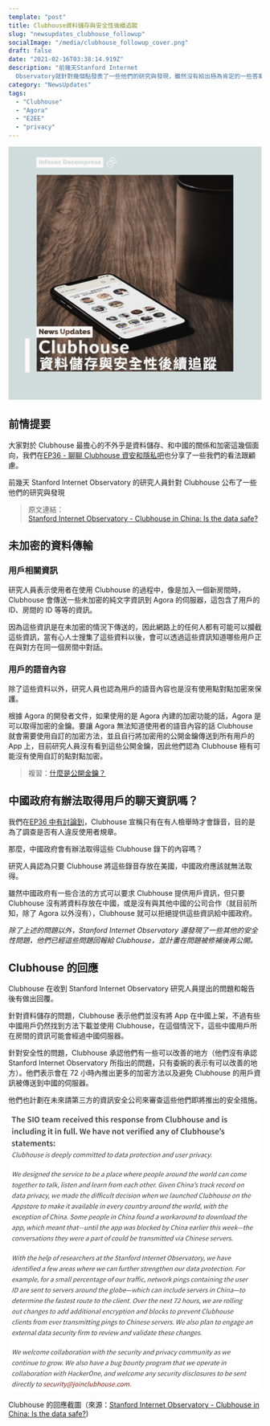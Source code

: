 ```yaml
---
template: "post"
title: Clubhouse資料儲存與安全性後續追蹤
slug: "newsupdates_clubhouse_followup"
socialImage: "/media/clubhouse_followup_cover.png"
draft: false
date: "2021-02-16T03:38:14.919Z"
description: "前幾天Stanford Internet
  Observatory就針對幾個點發表了一些他們的研究與發現，雖然沒有給出極為肯定的一些答案，大部分的問題都還是有點模糊的，但他們的發表還是把Clubhouse官方釣出來針對資料儲存與安全性給予回應"
category: "NewsUpdates"
tags:
  - "Clubhouse"
  - "Agora"
  - "E2EE"
  - "privacy"
---
```


![](/media/clubhouse_followup_cover.png)

## 前情提要

大家對於 Clubhouse 最擔心的不外乎是資料儲存、和中國的關係和加密這幾個面向，我們在[EP36 - 聊聊 Clubhouse 資安和隱私吧](/posts/ep36_clubhouse_security_and_privacy)也分享了一些我們的看法跟顧慮。

前幾天 Stanford Internet Observatory 的研究人員針對 Clubhouse 公布了一些他們的研究與發現

> 原文連結：\
> [Stanford Internet Observatory - Clubhouse in China: Is the data safe?](https://cyber.fsi.stanford.edu/io/news/clubhouse-china)

## 未加密的資料傳輸

### 用戶相關資訊

研究人員表示使用者在使用 Clubhouse 的過程中，像是加入一個新房間時，Clubhouse 會傳送一些未加密的純文字資訊到 Agora 的伺服器，這包含了用戶的 ID、房間的 ID 等等的資訊。

因為這些資訊是在未加密的情況下傳送的，因此網路上的任何人都有可能可以攔截這些資訊，當有心人士搜集了這些資料以後，會可以透過這些資訊知道哪些用戶正在與對方在同一個房間中對話。

### 用戶的語音內容

除了這些資料以外，研究人員也認為用戶的語音內容也是沒有使用點對點加密來保護。

根據 Agora 的開發者文件，如果使用的是 Agora 內建的加密功能的話，Agora 是可以取得加密的金鑰。要讓 Agora 無法知道使用者的語音內容的話 Clubhouse 就會需要使用自訂的加密方法，並且自行將加密用的公開金鑰傳送到所有用戶的 App 上，目前研究人員沒有看到這些公開金鑰，因此他們認為 Clubhouse 極有可能沒有使用自訂的點對點加密。

> 複習：[什麼是公開金鑰？](/posts/ep21_public_key_encryption)

## 中國政府有辦法取得用戶的聊天資訊嗎？

我們在[EP36 中有討論到](https://infosecdecompress.com/posts/ep36_clubhouse_security_and_privacy#clubhouse%E6%9C%83%E9%8C%84%E9%9F%B3%E5%97%8E%EF%BC%9F)，Clubhouse 宣稱只有在有人檢舉時才會錄音，目的是為了調查是否有人違反使用者規章。

那麼，中國政府會有辦法取得這些 Clubhouse 錄下的內容嗎？

研究人員認為只要 Clubhouse 將這些錄音存放在美國，中國政府應該就無法取得。

雖然中國政府有一些合法的方式可以要求 Clubhouse 提供用戶資訊，但只要 Clubhouse 沒有將資料存放在中國，或是沒有與其他中國的公司合作（就目前所知，除了 Agora 以外沒有），Clubhouse 就可以拒絕提供這些資訊給中國政府。

_除了上述的問題以外，Stanford Internet Observatory 還發現了一些其他的安全性問題，他們已經這些問題回報給 Clubhouse，並計畫在問題被修補後再公開。_

## Clubhouse 的回應

Clubhouse 在收到 Stanford Internet Observatory 研究人員提出的問題和報告後有做出回覆。

針對資料儲存的問題，Clubhouse 表示他們並沒有將 App 在中國上架，不過有些中國用戶仍然找到方法下載並使用 Clubhouse，在這個情況下，這些中國用戶所在房間的資訊可能會經過中國伺服器。

針對安全性的問題，Clubhouse 承認他們有一些可以改善的地方（他們沒有承認 Stanford Internet Observatory 所指出的問題，只有委婉的表示有可以改善的地方）。他們表示會在 72 小時內推出更多的加密方法以及避免 Clubhouse 的用戶資訊被傳送到中國的伺服器。

他們也計劃在未來請第三方的資訊安全公司來審查這些他們即將推出的安全措施。

![](/media/clubhouse_followup_response.png)

Clubhouse 的回應截圖（來源：[Stanford Internet Observatory - Clubhouse in China: Is the data safe?](https://cyber.fsi.stanford.edu/io/news/clubhouse-china))
